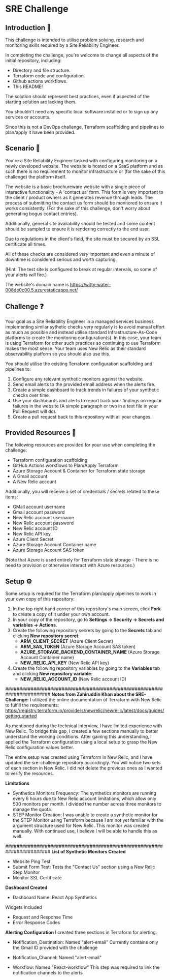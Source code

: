 # SRE Challenge

## Introduction :wave:

This challenge is intended to utilise problem solving, research and monitoring skills required by a Site Reliability Engineer.

In completing the challenge, you're welcome to change all aspects of the initial repository, including:
* Directory and file structure.
* Terraform code and configuration.
* Github actions workflows.
* This README!

The solution should represent best practices, even if aspected of the starting solution are lacking them.

You shouldn't need any specific local software installed or to sign up any services or accounts.

Since this is not a DevOps challenge, Terraform scaffolding and pipelines to plan/apply it have been provided.

## Scenario :blue_book:

You're a Site Reliability Engineer tasked with configuring monitoring on a newly developed website. The website is hosted on a SaaS platform and as such there is no requirement to monitor infrastructure or (for the sake of this challenge) the platform itself.

The website is a basic brochureware website with a single piece of interactive functionality - A 'contact us' form. This form is very important to the client / product owners as it generates revenue through leads. The process of submitting the contact us form should be monitored to ensure it works consistently. (For the sake of this challenge, don't worry about generating bogus contact entries).

Additionally, general site availability should be tested and some content should be sampled to ensure it is rendering correctly to the end user.

Due to regulations in the client's field, the site must be secured by an SSL certificate all times.

All of these checks are considered *very* important and even a minute of downtime is considered serious and worth capturing.

(Hint: The test site is configured to break at regular intervals, so some of your alerts *will* fire.)

The website's domain name is https://witty-water-008de0c00.5.azurestaticapps.net/

## Challenge :question:

Your goal as a Site Reliability Engineer in a managed services business implementing similar sythetic checks very regularly is to avoid manual effort as much as possible and instead utilise standard Infrastructure-As-Code platforms to create the monitoring configuration(s). In this case, your team is using Terraform for other such practices so continuing to use Terraform makes the most sense. Your team uses New Relic as their standard observability platform so you should also use this.

You should utilise the existing Terraform configuration scaffolding and pipelines to:

1. Configure any relevant synthetic monitors against the website.
2. Send email alerts to the provided email address when the alerts fire.
3. Create a simple dashboard to track trends in failures of your synthetic checks over time.
4. Use your dashboards and alerts to report back your findings on regular failures in the website (A simple paragraph or two in a text file in your Pull Request will do).
5. Create a pull request back to this repository with all your changes.

## Provided Resources :toolbox:

The following resources are provided for your use when completing the challenge:

* Terraform configuration scaffolding
* GitHub Actions workflows to Plan/Apply Terraform
* Azure Storage Account & Container for Terraform state storage
* A Gmail account
* A New Relic account

Additionally, you will receive a set of credentials / secrets related to these items:

* GMail account username
* Gmail account password
* New Relic account username
* New Relic account password
* New Relic account ID
* New Relic API key
* Azure Client Secret
* Azure Storage Account Container name
* Azure Storage Account SAS token

(Note that Azure is used entirely for Terraform state storage - There is no need to provision or otherwise interact with Azure resources.)

## Setup :gear:

Some setup is required for the Terraform plan/apply pipelines to work in your own copy of this repository:

1. In the top right hand corner of this repository's main screen, click **Fork** to create a copy of it under your own account.
2. In your copy of the repository, go to **Settings -> Security -> Secrets and variables -> Actions**.
3. Create the following repository secrets by going to the **Secrets** tab and clicking **New repository secret**:
    * **ARM_CLIENT_SECRET** (Azure Client Secret)
    * **ARM_SAS_TOKEN** (Azure Storage Account SAS token)
    * **AZURE_STORAGE_BACKEND_CONTAINER_NAME** (Azure Storage Account Container name)
    * **NEW_RELIC_API_KEY** (New Relic API key)
4. Create the following repository variables by going to the **Variables** tab and clicking **New repository variable**:
    * **NEW_RELIC_ACCOUNT_ID** (New Relic account ID)

########################################################################
**Notes from Zahiruddin Khan about the SRE-Challenge:**
I utilized the online documentation of Terraform with New Relic to fulfill the requirements:
https://registry.terraform.io/providers/newrelic/newrelic/latest/docs/guides/getting_started

As mentioned during the technical interview, I have limited experience with New Relic. To bridge this gap, I created a few sections manually to better understand the working conditions. After gaining this understanding, I applied the Terraform configuration using a local setup to grasp the New Relic configuration values better.

The entire setup was created using Terraform in New Relic, and I have updated the sre-challenge repository accordingly. You will notice two sets of each section in New Relic. I did not delete the previous ones as I wanted to verify the resources.

**Limitations**
- Synthetics Monitors Frequency: The synthetics monitors are running every 6 hours due to New Relic account limitations, which allow only 500 monitors per month. I divided the number across three monitors to manage the quota.
- STEP Monitor Creation: I was unable to create a synthetic monitor for the STEP Monitor using Terraform because I am not yet familiar with the argument structure used for New Relic. This monitor was created manually. With continued use, I believe I will be able to handle this as well.

########################################################################
**List of Synthetic Monitors Created**
- Website Ping Test
- Submit Form Test: Tests the "Contact Us" section using a New Relic Step Monitor
- Monitor SSL Certificate

**Dashboard Created**
- Dashboard Name: React App Synthetics

Widgets Included
- Request and Response Time
- Error Response Codes

**Alerting Configuration**
I created three sections in Terraform for alerting:

- Notification_Destination: Named "alert-email"
Currently contains only the Gmail ID provided with the challenge
- Notification_Channel: Named "alert-email"

- Workflow: Named "React-workflow"
This step was required to link the notification channels to the alerts
